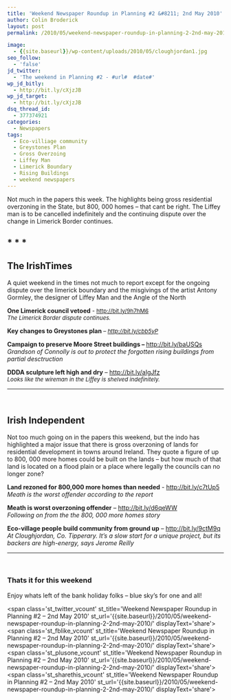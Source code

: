 ```yaml
---
title: 'Weekend Newspaper Roundup in Planning #2 &#8211; 2nd May 2010'
author: Colin Broderick
layout: post
permalink: /2010/05/weekend-newspaper-roundup-in-planning-2-2nd-may-2010/

image:
  - {{site.baseurl}}/wp-content/uploads/2010/05/cloughjordan1.jpg
seo_follow:
  - 'false'
jd_twitter:
  - 'The weekend in Planning #2 - #url#  #date#'
wp_jd_bitly:
  - http://bit.ly/cXjzJB
wp_jd_target:
  - http://bit.ly/cXjzJB
dsq_thread_id:
  - 377374921
categories:
  - Newspapers
tags:
  - Eco-villiage community
  - Greystones Plan
  - Gross Overzoing
  - Liffey Man
  - Limerick Boundary
  - Rising Buildings
  - weekend newspapers
---
```

Not much in the papers this week. The highlights being gross residential overzoning in the State, but 800, 000 homes &#8211; that cant be right. The Liffey man is to be cancelled indefinitely and the continuing dispute over the change in Limerick Border continues.

<!--more-->

## * * *

## The IrishTimes

A quiet weekend in the times not much to report except for the ongoing dispute over the limerick boundary and the misgivings of the artist Antony Gormley, the designer of Liffey Man and the Angle of the North

**One Limerick council vetoed** <span style="font-weight: normal; font-size: 13px;">- <a href="http://bit.ly/9h7hM6">http://bit.ly/9h7hM6<br /> </a><em>The Limerick Border dispute continues.</em></span>

**Key changes to Greystones plan**<span style="font-weight: normal; font-size: 13px;"><em> &#8211; <a href="http://bit.ly/cbb5yP"><span style="font-style: normal;">http://bit.ly/cbb5yP</span></a></em></span>

**Campaign to preserve Moore Street buildings &#8211; <span style="font-weight: normal;"><a href="http://bit.ly/baUSQs">http://bit.ly/baUSQs<br /> </a><strong><span style="font-weight: normal;"><em>Grandson of Connolly is out to protect the forgotten rising buildings from partial desctruction</em></span></strong></span>**

**DDDA sculpture left high and dry**<span style="font-weight: normal;"> &#8211; <a href="http://bit.ly/aIgJfz">http://bit.ly/aIgJfz<br /> </a><span style="font-size: 13px;"><em>Looks like the wireman in the Liffey is shelved indefinitely.</em></span></span>

* * *

&nbsp;

## Irish Independent

Not too much going on in the papers this weekend, but the indo has highlighted a major issue that there is gross overzoning of lands for residential development in towns around Ireland. They quote a figure of up to 800, 000 more homes could be built on the lands &#8211; but how much of that land is located on a flood plain or a place where legally the councils can no longer zone?

**Land rezoned for 800,000 more homes than needed** - [http://bit.ly/c7tUp5  
][1]*Meath is the worst offender according to the report*

**Meath is worst overzoning offender** &#8211; [http://bit.ly/d6qeWW  
][2]*Following on from the the 800, 000 more homes story*

**Eco-village people build community from ground up** &#8211; <http://bit.ly/9ctM9q>  
*At Cloughjordan, Co. Tipperary. It&#8217;s a slow start for a unique project, but its backers are high-energy, says Jerome Reilly*

* * *

&nbsp;

### Thats it for this weekend

Enjoy whats left of the bank holiday folks &#8211; blue sky&#8217;s for one and all!

<span class='st\_twitter\_vcount' st\_title='Weekend Newspaper Roundup in Planning #2 &#8211; 2nd May 2010' st\_url='{{site.baseurl}}/2010/05/weekend-newspaper-roundup-in-planning-2-2nd-may-2010/' displayText='share'></span><span class='st\_fblike\_vcount' st\_title='Weekend Newspaper Roundup in Planning #2 &#8211; 2nd May 2010' st\_url='{{site.baseurl}}/2010/05/weekend-newspaper-roundup-in-planning-2-2nd-may-2010/' displayText='share'></span><span class='st\_plusone\_vcount' st\_title='Weekend Newspaper Roundup in Planning #2 &#8211; 2nd May 2010' st\_url='{{site.baseurl}}/2010/05/weekend-newspaper-roundup-in-planning-2-2nd-may-2010/' displayText='share'></span><span class='st\_sharethis\_vcount' st\_title='Weekend Newspaper Roundup in Planning #2 &#8211; 2nd May 2010' st\_url='{{site.baseurl}}/2010/05/weekend-newspaper-roundup-in-planning-2-2nd-may-2010/' displayText='share'></span>

 [1]: http://bit.ly/c7tUp5
 [2]: http://bit.ly/d6qeWW